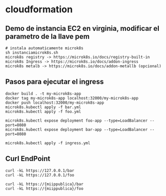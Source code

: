 # cloudformation

## Demo de instancia EC2 en virginia, modificar el parametro de la llave pem
```
# instala automaticamente microk8s
sh instanciamicrok8s.sh 
microk8s registry -> https://microk8s.io/docs/registry-built-in
microk8s Ingress -> https://microk8s.io/docs/addon-ingress
microk8s metalb -> https://microk8s.io/docs/addon-metallb (opcional)
```
## Pasos para ejecutar el ingress
```
docker build . -t my-microk8s-app
docker tag my-microk8s-app localhost:32000/my-microk8s-app
docker push localhost:32000/my-microk8s-app
microk8s.kubectl apply -f bar.yml
microk8s.kubectl apply -f foo.yml

microk8s.kubectl expose deployment foo-app --type=LoadBalancer --port=8080
microk8s.kubectl expose deployment bar-app --type=LoadBalancer --port=8080

microk8s.kubectl apply -f ingress.yml
```
## Curl EndPoint
```
curl -kL https://127.0.0.1/bar
curl -kL https://127.0.0.1/foo

curl -kL https://{miippublica}/bar
curl -kL https://{miippublica}/foo
```
